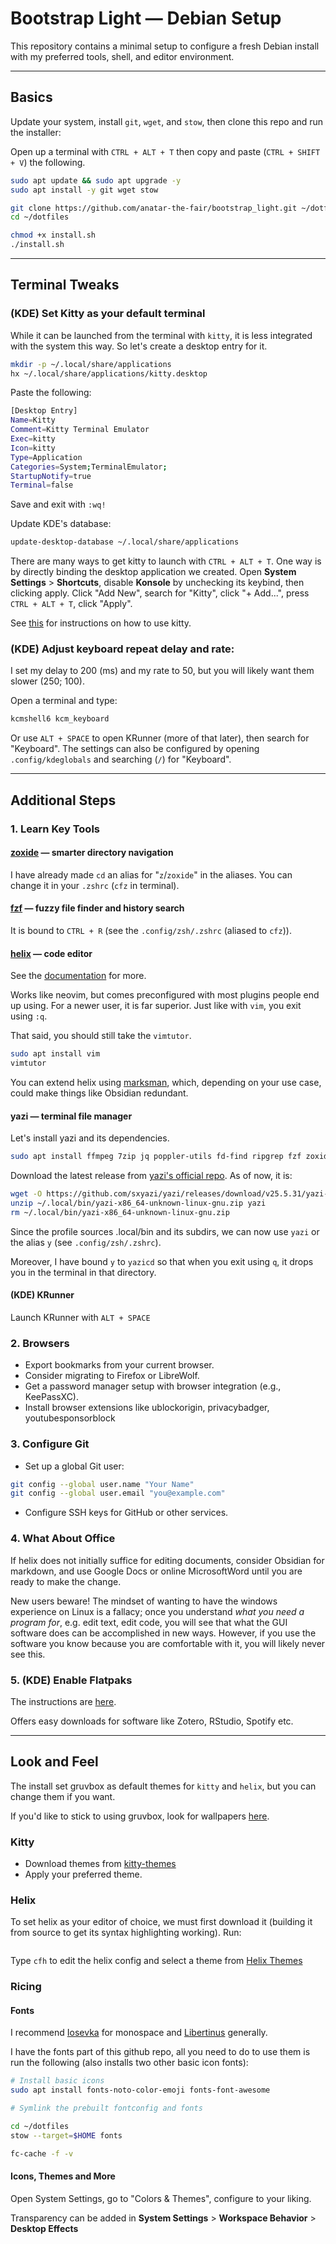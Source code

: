 # Bootstrap Light — Debian Setup

This repository contains a minimal setup to configure a fresh Debian install with my preferred tools, shell, and editor environment.

---

## Basics

Update your system, install `git`, `wget`, and `stow`, then clone this repo and run the installer:

Open up a terminal with `CTRL + ALT + T` then copy and paste (`CTRL + SHIFT + V`) the following.

```bash
sudo apt update && sudo apt upgrade -y
sudo apt install -y git wget stow

git clone https://github.com/anatar-the-fair/bootstrap_light.git ~/dotfiles
cd ~/dotfiles

chmod +x install.sh
./install.sh
```

---

## Terminal Tweaks

### (KDE) Set Kitty as your default terminal

While it can be launched from the terminal with `kitty`, it is less integrated with the system this way. So let's create a desktop entry for it.

```bash
mkdir -p ~/.local/share/applications
hx ~/.local/share/applications/kitty.desktop
```

Paste the following:
```bash
[Desktop Entry]
Name=Kitty
Comment=Kitty Terminal Emulator
Exec=kitty
Icon=kitty
Type=Application
Categories=System;TerminalEmulator;
StartupNotify=true
Terminal=false
```

Save and exit with `:wq!`

Update KDE's database:

```bash
update-desktop-database ~/.local/share/applications
```

There are many ways to get kitty to launch with `CTRL + ALT + T`.  One way is by directly binding the desktop application we created. Open **System Settings** > **Shortcuts**, disable **Konsole** by unchecking its keybind, then clicking apply. Click "Add New", search for "Kitty", click "+ Add...", press `CTRL + ALT + T`, click "Apply".

See [this](https://sw.kovidgoyal.net/kitty/overview/#) for instructions on how to use kitty.

### (KDE) Adjust keyboard repeat delay and rate:

I set my delay to 200 (ms) and my rate to 50, but you will likely want them slower (250; 100).

Open a terminal and type:

```bash
kcmshell6 kcm_keyboard 
```

Or use `ALT + SPACE` to open KRunner (more of that later), then search for "Keyboard". The settings can also be configured by opening `.config/kdeglobals` and searching (`/`) for "Keyboard".

---

## Additional Steps

### 1. Learn Key Tools

#### [zoxide](https://www.youtube.com/watch?v=aghxkpyRVDY) — smarter directory navigation
I have already made `cd` an alias for "`z`/`zoxide`" in the aliases. You can change it in your `.zshrc` (`cfz` in terminal).

#### [fzf](https://www.youtube.com/watch?v=MvLQor1Ck3M) — fuzzy file finder and history search
It is bound to `CTRL + R` (see the `.config/zsh/.zshrc` (aliased to `cfz`)).

#### [helix](https://helix-editor.com/) — code editor  
See the [documentation](https://docs.helix-editor.com/) for
more.

Works like neovim, but comes preconfigured with most plugins people end up using. For a newer user, it is far superior. Just like with `vim`, you exit using `:q`.

That said, you should still take the `vimtutor`.
```bash
sudo apt install vim
vimtutor
```
You can extend helix
using [marksman](https://github.com/artempyanykh/marksman), which, depending on your use case, could make things like Obsidian redundant.

#### yazi — terminal file manager
Let's install yazi and its dependencies.
```bash
sudo apt install ffmpeg 7zip jq poppler-utils fd-find ripgrep fzf zoxide imagemagick
```

Download the latest release from [yazi's official repo](https://github.com/sxyazi/yazi/releases). As of now, it is:
```bash
wget -O https://github.com/sxyazi/yazi/releases/download/v25.5.31/yazi-x86_64-unknown-linux-gnu.zip ~/.local/bin
unzip ~/.local/bin/yazi-x86_64-unknown-linux-gnu.zip yazi
rm ~/.local/bin/yazi-x86_64-unknown-linux-gnu.zip
```

Since the profile sources .local/bin and its subdirs, we can now use `yazi` or the alias `y` (see `.config/zsh/.zshrc`).

Moreover, I have bound `y` to `yazicd` so that when you exit using `q`, it drops you in the terminal in that directory.

#### (KDE) KRunner
Launch KRunner with `ALT + SPACE`

### 2. Browsers
- Export bookmarks from your current browser.  
- Consider migrating to Firefox or LibreWolf.  
- Get a password manager setup with browser integration (e.g., KeePassXC).
- Install browser extensions like ublockorigin, privacybadger, youtubesponsorblock

### 3. Configure Git

- Set up a global Git user:

```bash
git config --global user.name "Your Name"
git config --global user.email "you@example.com"
```

- Configure SSH keys for GitHub or other services.

### 4. What About Office
If helix does not
initially suffice for
editing documents,
consider Obsidian for
markdown, and use Google Docs
or online MicrosoftWord
until you are ready to
make the change.

New users beware! The
mindset of wanting to
have the windows
experience on Linux is a
fallacy; once you
understand *what you need
a program for*, e.g. edit
text, edit code, you will
see that what the GUI
software does can be
accomplished in new ways.
However, if you use the
software you know because
you are comfortable with
it, you will likely never
see this.

### 5. (KDE) Enable Flatpaks
The instructions are [here](https://userbase.kde.org/Tutorials/Flatpak).

Offers easy downloads for software like Zotero, RStudio, Spotify etc.

---

## Look and Feel

The install set gruvbox as default themes for `kitty` and `helix`, but you can change them if you want.

If you'd like to stick to using gruvbox, look for wallpapers [here](https://gruvbox-wallpapers.pages.dev/).

### Kitty

- Download themes from [kitty-themes](https://github.com/dexpota/kitty-themes)  
- Apply your preferred theme.

### Helix

To set helix as your editor of choice, we must first download it (building it from source to get its syntax highlighting working). Run:

```bash

```


Type `cfh` to edit the helix config and select a theme from [Helix Themes](https://helix-editor.vercel.app/reference/list-of-themes)

### Ricing

#### Fonts

I recommend [Iosevka](https://github.com/be5invis/Iosevka/releases) for monospace and [Libertinus](https://github.com/alerque/libertinus/releases) generally.

I have the fonts part of this github repo, all you need to do to use them is run the following (also installs two other basic icon fonts):

```bash
# Install basic icons
sudo apt install fonts-noto-color-emoji fonts-font-awesome

# Symlink the prebuilt fontconfig and fonts

cd ~/dotfiles
stow --target=$HOME fonts

fc-cache -f -v
```

#### Icons, Themes and More

Open System Settings, go to "Colors & Themes", configure to your liking.

Transparency can be added in **System Settings** > **Workspace Behavior** > **Desktop Effects**
